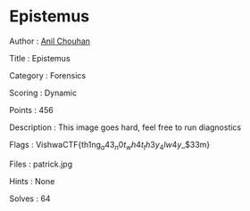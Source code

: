 # Epistemus
Author : <a href="https://github.com/RohitStark">Anil Chouhan</a>

Title : Epistemus

Category : Forensics

Scoring : Dynamic

Points : 456

Description : This image goes hard, feel free to run diagnostics

Flags : VishwaCTF{th1ng$_a43_n0t_wh4t_th3y_4lw4y$_$33m}

Files : patrick.jpg

Hints : None

Solves : 64
